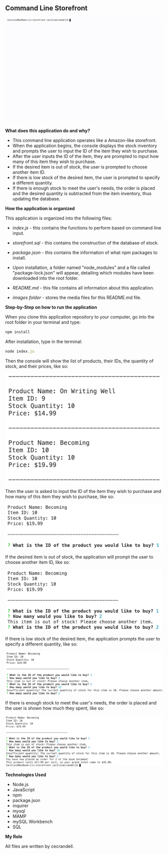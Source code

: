 ## Command Line Storefront

![](images/Storefront.gif)

**What does this application do and why?**

* This command line application operates like a Amazon-like storefront. 
* When the application begins, the console displays the stock inventory and prompts the user to input the ID of the item they wish to purchase.
* After the user inputs the ID of the item, they are prompted to input how many of this item they wish to purchase.
* If the desired item is out of stock, the user is prompted to choose another item ID.
* If there is low stock of the desired item, the user is prompted to specify a different quantity.
* If there is enough stock to meet the user's needs, the order is placed and the desired quantity is subtracted from the item inventory, thus updating the database.

**How the application is organized**

This application is organized into the following files: 

* *index.js* - this contains the functions to perform based on command line input.

* *storefront.sql* - this contains the construction of the database of stock.

* *package.json* - this contains the information of what npm packages to install. 

* Upon installation, a folder named "node_modules" and a file called "package-lock.json" will appear, detailing which modules have been downloaded into the root folder.

* *README.md* - this file contains all information about this application.

* *images folder* - stores the media files for this README.md file.

**Step-by-Step on how to run the application**

When you clone this application repository to your computer, go into the root folder in your terminal and type:
```js
npm install
```
After installation, type in the terminal: 
```js
node index.js
```
Then the console will show the list of products, their IDs, the quantity of stock, and their prices, like so:

![List](images/List.png)

Then the user is asked to input the ID of the item they wish to purchase and how many of this item they wish to purchase, like so:

![Prompts](images/Prompts.png)

If the desired item is out of stock, the application will prompt the user to choose another item ID, like so:

![OutOfStock](images/OutOfStock.png)

If there is low stock of the desired item, the application prompts the user to specify a different quantity, like so:

![InsufficientQuantity](images/InsufficientQuantity.png)

If there is enough stock to meet the user's needs, the order is placed and the user is shown how much they spent, like so:

![OrderPlaced](images/OrderPlaced.png)

**Technologies Used** 

* Node.js
* JavaScript
* npm
* package.json
* inquirer
* mysql
* MAMP
* mySQL Workbench
* SQL

**My Role**

All files are written by cecrandell.